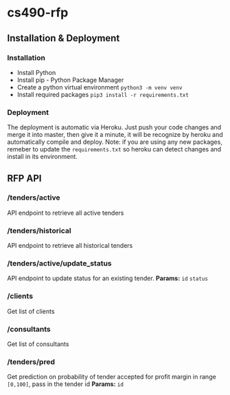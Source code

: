 # cs490-rfp

## Installation & Deployment 
### Installation
- Install Python
- Install pip - Python Package Manager 
- Create a python virtual environment `python3 -m venv venv`
- Install required packages `pip3 install -r requirements.txt`

### Deployment 
The deployment is automatic via Heroku. Just push your code changes and merge it into master, then give it a minute, it will be recognize by heroku and automatically compile and deploy. 
Note: if you are using any new packages, remeber to update the `requirements.txt` so heroku can detect changes and install in its environment. 

## RFP API
### /tenders/active
API endpoint to retrieve all active tenders

### /tenders/historical
API endpoint to retrieve all historical tenders

### /tenders/active/update_status
API endpoint to update status for an existing tender. 
**Params:** `id` `status`

### /clients
Get list of clients

### /consultants
Get list of consultants

### /tenders/pred
Get prediction on probability of tender accepted for profit margin in range `[0,100]`, pass in the tender id 
**Params:** `id`